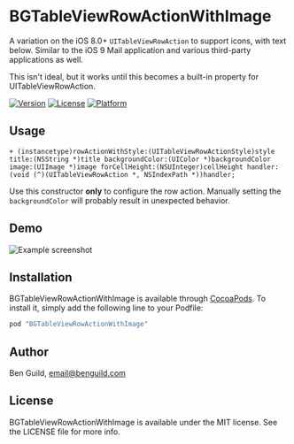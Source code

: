 # BGTableViewRowActionWithImage

A variation on the iOS 8.0+ `UITableViewRowAction` to support icons, with text below. Similar to the iOS 9 Mail application and various third-party applications as well.

This isn't ideal, but it works until this becomes a built-in property for UITableViewRowAction.

[![Version](https://img.shields.io/cocoapods/v/BGTableViewRowActionWithImage.svg?style=flat)](http://cocoapods.org/pods/BGTableViewRowActionWithImage)
[![License](https://img.shields.io/cocoapods/l/BGTableViewRowActionWithImage.svg?style=flat)](http://cocoapods.org/pods/BGTableViewRowActionWithImage)
[![Platform](https://img.shields.io/cocoapods/p/BGTableViewRowActionWithImage.svg?style=flat)](http://cocoapods.org/pods/BGTableViewRowActionWithImage)

## Usage

```objc
+ (instancetype)rowActionWithStyle:(UITableViewRowActionStyle)style title:(NSString *)title backgroundColor:(UIColor *)backgroundColor image:(UIImage *)image forCellHeight:(NSUInteger)cellHeight handler:(void (^)(UITableViewRowAction *, NSIndexPath *))handler;

```

Use this constructor **only** to configure the row action. Manually setting the `backgroundColor` will probably result in unexpected behavior.

## Demo

![Example screenshot](https://raw.github.com/benguild/BGTableViewRowActionWithImage/master/demo.jpg "Example screenshot")

## Installation

BGTableViewRowActionWithImage is available through [CocoaPods](http://cocoapods.org). To install
it, simply add the following line to your Podfile:

```ruby
pod "BGTableViewRowActionWithImage"
```

## Author

Ben Guild, email@benguild.com

## License

BGTableViewRowActionWithImage is available under the MIT license. See the LICENSE file for more info.
